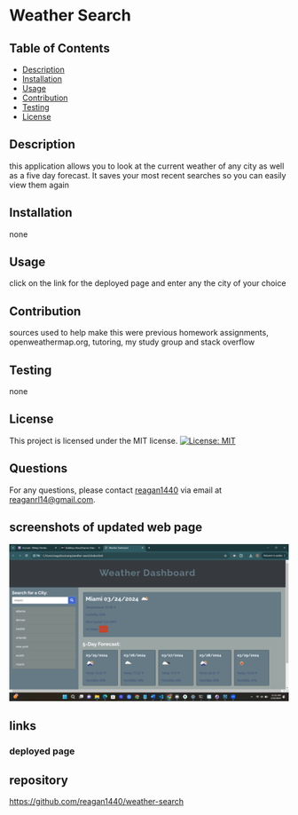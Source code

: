 
# Weather Search

## Table of Contents
* [Description](#description)
* [Installation](#installation)
* [Usage](#usage)
* [Contribution](#contribution)
* [Testing](#testing)
* [License](#license)

## Description
this application allows you to look at the current weather of any city as well as a five day forecast. It saves your most recent searches so you can easily view them again

## Installation
none

## Usage
click on the link for the deployed page and enter any the city of your choice

## Contribution
sources used to help make this were previous homework assignments, openweathermap.org, tutoring, my study group and stack overflow

## Testing
none

## License
This project is licensed under the MIT license.
[![License: MIT](https://img.shields.io/badge/License-MIT-yellow.svg)](https://opensource.org/licenses/MIT)

## Questions
For any questions, please contact [reagan1440](https://github.com/reagan1440) via email at reaganrl14@gmail.com.

## screenshots of updated web page
![Alt text](<images/Screenshot (19).png>)

## links

### deployed page

## repository
https://github.com/reagan1440/weather-search